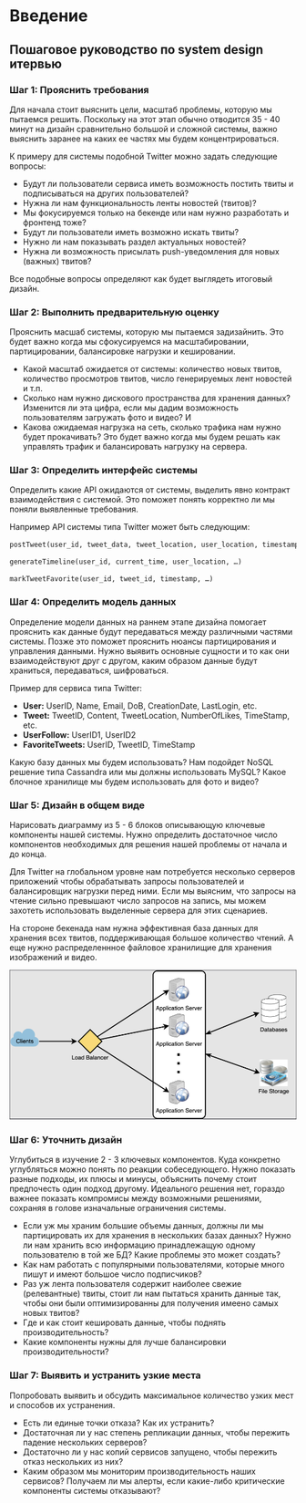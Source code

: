 # Введение
## Пошаговое руководство по system design итервью
### Шаг 1: Прояснить требования
Для начала стоит выяснить цели, масштаб проблемы, которую мы пытаемся решить. Поскольку на этот этап обычно отводится 35 - 40 минут на дизайн сравнительно большой и сложной системы, важно выяснить заранее на каких ее частях мы будем концентрироваться.

К примеру для системы подобной Twitter можно задать следующие вопросы:
- Будут ли пользователи сервиса иметь возможность постить твиты и подписываться на других пользователей?
- Нужна ли нам функциональность ленты новостей (твитов)?
- Мы фокусируемся только на бекенде или нам нужно разработать и фронтенд тоже?
- Будут ли пользователи иметь возможно искать твиты?
- Нужно ли нам показывать раздел актуальных новостей?
- Нужна ли возможность присылать push-уведомления для новых (важных) твитов?

Все подобные вопросы определяют как будет выглядеть итоговый дизайн.

### Шаг 2: Выполнить предварительную оценку
Прояснить масшаб системы, которую мы пытаемся задизайнить. Это будет важно когда мы сфокусируемся на масштабировании, партицировании, балансировке нагрузки и кешировании.
- Какой масштаб ожидается от системы: количество новых твитов, количество просмотров твитов, число генерируемых лент новостей и т.п.
- Сколько нам нужно дискового пространства для хранения данных? Изменится ли эта цифра, если мы дадим возможность пользователям загружать фото и видео? И 
- Какова ожидаемая нагрузка на сеть, сколько трафика нам нужно будет прокачивать? Это будет важно когда мы будем решать как управлять трафик и балансировать нагрузку на сервера.

### Шаг 3: Определить интерфейс системы
Определить какие API ожидаются от системы, выделить явно контракт взаимодействия с системой. Это поможет понять корректно ли мы поняли выявленные требования.

Например API системы типа Twitter может быть следующим:

```
postTweet(user_id, tweet_data, tweet_location, user_location, timestamp, …)  
```

```
generateTimeline(user_id, current_time, user_location, …)  
```

```
markTweetFavorite(user_id, tweet_id, timestamp, …)  
```

### Шаг 4: Определить модель данных
Определение модели данных на раннем этапе дизайна помогает прояснить как данные будут передаваться между различными частями системы. Позже это поможет прояснить нюансы партицирования и управления данными. Нужно выявить основные сущности и то как они взаимодействуют друг с другом, каким образом данные будут храниться, передаваться, шифроваться.

Пример для сервиса типа Twitter:
- **User:** UserID, Name, Email, DoB, CreationDate, LastLogin, etc.  
- **Tweet:** TweetID, Content, TweetLocation, NumberOfLikes, TimeStamp, etc.  
- **UserFollow:** UserID1, UserID2  
- **FavoriteTweets:** UserID, TweetID, TimeStamp

Какую базу данных мы будем использовать? Нам подойдет NoSQL решение типа Cassandra или мы должны использовать MySQL? Какое блочное хранилище мы будем использовать для фото и видео?

### Шаг 5: Дизайн в общем виде
Нарисовать диаграмму из 5 - 6 блоков описывающую ключевые компоненты нашей системы. Нужно определить достаточное число компонентов необходимых для решения нашей проблемы от начала и до конца.

Для Twitter на глобальном уровне нам потребуется несколько серверов приложений чтобы обрабатывать запросы пользователей и балансировщик нагрузки перед ними. Если мы выясним, что запросы на чтение сильно превышают число запросов на запись, мы можем захотеть использовать выделенные сервера для этих сценариев. 

На стороне бекенада нам нужна эффективная база данных для хранения всех твитов, поддерживающая большое количество чтений. А еще нужно распределеннное файловое хранилищие для хранения изображений и видео.

![](attachments/Pasted%20image%2020220509140734.png)

### Шаг 6: Уточнить дизайн
Углубиться в изучение 2 - 3 ключевых компонентов. Куда конкретно углубляться можно понять по реакции собеседующего. Нужно показать разные подходы, их плюсы и минусы, объяснить почему стоит предпочесть один подход другому. Идеального решения нет, гораздо важнее показать компромисы между возможными решениями, сохраняя в голове изначальные ограничения системы.
- Если уж мы храним большие объемы данных, должны ли мы партицировать их для хранения в нескольких базах данных? Нужно ли нам хранить всю информацию принадлежащую одному пользователю в той же БД? Какие проблемы это может создать?
- Как нам работать с популярными пользователями, которые много пишут и имеют большое число подписчиков?
- Раз уж лента пользователя содержит наиболее свежие (релевантные) твиты, стоит ли нам пытаться хранить данные так, чтобы они были оптимизированны для получения имеено самых новых твитов?
- Где и как стоит кешировать данные, чтобы поднять производительность?
- Какие компоненты нужны для лучше балансировки производительности?

### Шаг 7: Выявить и устранить узкие места
Попробовать выявить и обсудить максимальное количество узких мест и способов их устранения.
- Есть ли единые точки отказа? Как их устранить?
- Достаточная ли у нас степень репликации данных, чтобы пережить падение нескольких серверов?
- Достаточно ли у нас копий сервисов запущено, чтобы пережить отказ нескольких из них?
- Каким образом мы мониторим производительность наших сервисов? Получаем ли мы алерты, если какие-либо критические компоненты системы отказывают?

